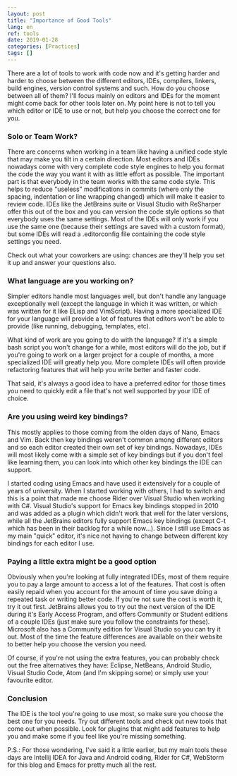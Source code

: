 ```yaml
---
layout: post
title: "Importance of Good Tools"
lang: en
ref: tools
date: 2019-01-28
categories: [Practices]
tags: []
---
```

There are a lot of tools to work with code now and it's getting harder and harder to choose between the different editors, IDEs, compilers, linkers, build engines, version control systems and such. How do you choose between all of them? I'll focus mainly on editors and IDEs for the moment might come back for other tools later on. My point here is not to tell you which editor or IDE to use or not, but help you choose the correct one for you.

### Solo or Team Work?
There are concerns when working in a team like having a unified code style that may make you tilt in a certain direction. Most editors and IDEs nowadays come with very complete code style engines to help you format the code the way you want it with as little effort as possible. The important part is that everybody in the team works with the same code style. This helps to reduce "useless" modifications in commits (where only the spacing, indentation or line wrapping changed) which will make it easier to review code. IDEs like the JetBrains suite or Visual Studio with ReSharper offer this out of the box and you can version the code style options so that everybody uses the same settings.  Most of the IDEs will only work if you use the same one (because their settings are saved with a custom format), but some IDEs will read a .editorconfig file containing the code style settings you need.

Check out what your coworkers are using: chances are they'll help you set it up and answer your questions also.

### What language are you working on?
Simpler editors handle most languages well, but don't handle any language exceptionally well (except the language in which it was written, or which was written for it like ELisp and VimScript). Having a more specialized IDE for your language will provide a lot of features that editors won't be able to provide (like running, debugging, templates, etc).

What kind of work are you going to do with the language? If it's a simple bash script you won't change for a while, most editors will do the job, but if you're going to work on a larger project for a couple of months, a more specialized IDE will greatly help you. More complete IDEs will often provide refactoring features that will help you write better and faster code.

That said, it's always a good idea to have a preferred editor for those times you need to quickly edit a file that's not well supported by your IDE of choice.

### Are you using weird key bindings?
This mostly applies to those coming from the olden days of Nano, Emacs and Vim. Back then key bindings weren't common among different editors and so each editor created their own set of key bindings. Nowadays, IDEs will most likely come with a simple set of key bindings but if you don't feel like learning them, you can look into which other key bindings the IDE can support.

I started coding using Emacs and have used it extensively for a couple of years of university. When I started working with others, I had to switch and this is a point that made me choose Rider over Visual Studio when working with C#. Visual Studio's support for Emacs key bindings stopped in 2010 and was added as a plugin which didn't work that well for the later versions, while all the JetBrains editors fully support Emacs key bindings (except C-t which has been in their backlog for a while now...). Since I still use Emacs as my main "quick" editor, it's nice not having to change between different key bindings for each editor I use.

### Paying a little extra might be a good option
Obviously when you're looking at fully integrated IDEs, most of them require you to pay a large amount to access a lot of the features. That cost is often easily repaid when you account for the amount of time you save doing a repeated task or writing better code. If you're not sure the cost is worth it, try it out first. JetBrains allows you to try out the next version of the IDE during it's Early Access Program, and offers Community or Student editions of a couple IDEs (just make sure you follow the constraints for these). Microsoft also has a Community edition for Visual Studio so you can try it out. Most of the time the feature differences are available on their website to better help you choose the version you need.

Of course, if you're not using the extra features, you can probably check out the free alternatives they have: Eclipse, NetBeans, Android Studio, Visual Studio Code, Atom (and I'm skipping some) or simply use your favourite editor.

### Conclusion
The IDE is the tool you're going to use most, so make sure you choose the best one for you needs. Try out different tools and check out new tools that come out when possible. Look for plugins that might add features to help you and make some if you feel like you're missing something.

P.S.: For those wondering, I've said it a little earlier, but my main tools these days are Intellij IDEA for Java and Android coding, Rider for C#, WebStorm for this blog and Emacs for pretty much all the rest.